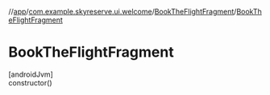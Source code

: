 //[app](../../../index.md)/[com.example.skyreserve.ui.welcome](../index.md)/[BookTheFlightFragment](index.md)/[BookTheFlightFragment](-book-the-flight-fragment.md)

# BookTheFlightFragment

[androidJvm]\
constructor()
